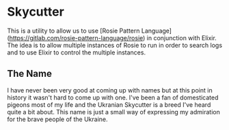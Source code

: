 # Skycutter

This is a utility to allow us to use [Rosie Pattern Language] (https://gitlab.com/rosie-pattern-language/rosie) in conjunction with Elixir.  The idea is to allow multiple instances of Rosie to run in order to search logs and to use Elixir to control the multiple instances. 

## The Name

I have never been very good at coming up with names but at this point in history it wasn't hard to come up with one.  I've been a fan of domesticated pigeons most of my life and the Ukranian Skycutter is a breed I've heard quite a bit about.  This name is just a small way of expressing my admiration for the brave people of the Ukraine. 